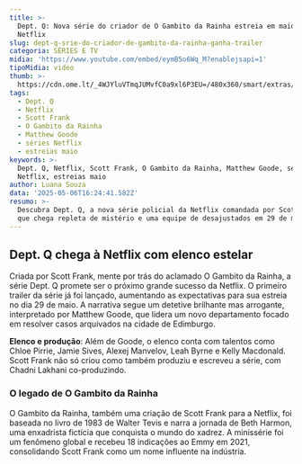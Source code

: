 ```yaml
---
title: >-
  Dept. Q: Nova série do criador de O Gambito da Rainha estreia em maio na
  Netflix
slug: dept-q-srie-do-criador-de-gambito-da-rainha-ganha-trailer
categoria: SÉRIES E TV
midia: 'https://www.youtube.com/embed/eymB5o6Wq_M?enablejsapi=1'
tipoMidia: video
thumb: >-
  https://cdn.ome.lt/_4WJYluVTmqJUMvfC0a9xl6P3EU=/480x360/smart/extras/conteudos/omelete_THUMB_-_2025-05-06T123237.001.png
tags:
  - Dept. Q
  - Netflix
  - Scott Frank
  - O Gambito da Rainha
  - Matthew Goode
  - séries Netflix
  - estreias maio
keywords: >-
  Dept. Q, Netflix, Scott Frank, O Gambito da Rainha, Matthew Goode, séries
  Netflix, estreias maio
author: Luana Souza
data: '2025-05-06T16:24:41.582Z'
resumo: >-
  Descubra Dept. Q, a nova série policial da Netflix comandada por Scott Frank,
  que chega repleta de mistério e uma equipe de desajustados em 29 de maio.
---
```


## Dept. Q chega à Netflix com elenco estelar

Criada por Scott Frank, mente por trás do aclamado O Gambito da Rainha, a série Dept. Q promete ser o próximo grande sucesso da Netflix. O primeiro trailer da série já foi lançado, aumentando as expectativas para sua estreia no dia 29 de maio. A narrativa segue um detetive brilhante mas arrogante, interpretado por Matthew Goode, que lidera um novo departamento focado em resolver casos arquivados na cidade de Edimburgo.

**Elenco e produção**: Além de Goode, o elenco conta com talentos como Chloe Pirrie, Jamie Sives, Alexej Manvelov, Leah Byrne e Kelly Macdonald. Scott Frank não só criou como também produziu e escreveu a série, com Chadni Lakhani co-produzindo.

### O legado de O Gambito da Rainha

O Gambito da Rainha, também uma criação de Scott Frank para a Netflix, foi baseada no livro de 1983 de Walter Tevis e narra a jornada de Beth Harmon, uma enxadrista fictícia que conquista o mundo do xadrez. A minissérie foi um fenômeno global e recebeu 18 indicações ao Emmy em 2021, consolidando Scott Frank como um nome influente na indústria.

